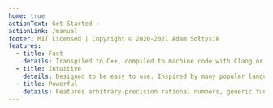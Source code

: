 ```yaml
---
home: true
actionText: Get Started →
actionLink: /manual
footer: MIT Licensed | Copyright © 2020-2021 Adam Sołtysik
features:
  - title: Fast
    details: Transpiled to C++, compiled to machine code with Clang or GCC.
  - title: Intuitive
    details: Designed to be easy to use. Inspired by many popular languages, such as Python, C++, C#.
  - title: Powerful
    details: Features arbitrary-precision rational numbers, generic functions, generators, and more.
---
```

